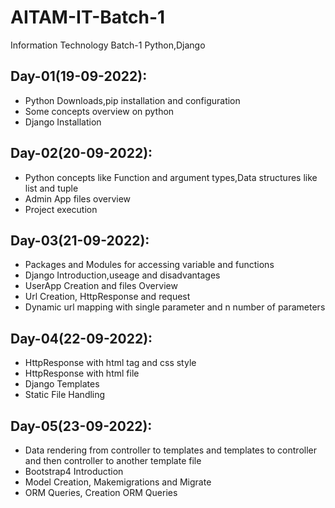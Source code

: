 # AITAM-IT-Batch-1
Information Technology Batch-1 Python,Django

## Day-01(19-09-2022):
  - Python Downloads,pip installation and configuration
  - Some concepts overview on python
  - Django Installation
  
## Day-02(20-09-2022):
  - Python concepts like Function and argument types,Data structures like list and tuple
  - Admin App files overview
  - Project execution

## Day-03(21-09-2022):
  - Packages and Modules for accessing variable and functions
  - Django Introduction,useage and disadvantages
  - UserApp Creation and files Overview
  - Url Creation, HttpResponse and request
  - Dynamic url mapping with single parameter and n number of parameters

## Day-04(22-09-2022):
  - HttpResponse with html tag and css style
  - HttpResponse with html file
  - Django Templates
  - Static File Handling

## Day-05(23-09-2022):
  - Data rendering from controller to templates and templates to controller and then controller to another template file
  - Bootstrap4 Introduction
  - Model Creation, Makemigrations and Migrate
  - ORM Queries, Creation ORM Queries
